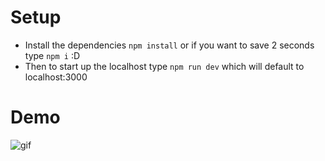 # Setup

- Install the dependencies <code>npm install</code> or if you want to save 2 seconds type <code>npm i</code> :D
- Then to start up the localhost type <code>npm run dev</code> which will default to localhost:3000

# Demo

<img src="public/tvnetFe_gif.gif" alt="gif">
